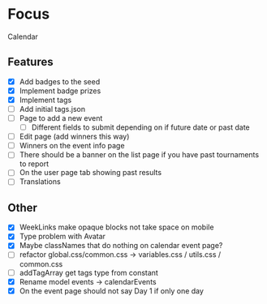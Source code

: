 # Focus

Calendar

## Features

- [x] Add badges to the seed
- [x] Implement badge prizes
- [x] Implement tags
- [ ] Add initial tags.json
- [ ] Page to add a new event
  - [ ] Different fields to submit depending on if future date or past date
- [ ] Edit page (add winners this way)
- [ ] Winners on the event info page
- [ ] There should be a banner on the list page if you have past tournaments to report
- [ ] On the user page tab showing past results
- [ ] Translations

## Other

- [x] WeekLinks make opaque blocks not take space on mobile
- [x] Type problem with Avatar
- [x] Maybe classNames that do nothing on calendar event page?
- [ ] refactor global.css/common.css -> variables.css / utils.css / common.css
- [ ] addTagArray get tags type from constant
- [x] Rename model events -> calendarEvents
- [x] On the event page should not say Day 1 if only one day
